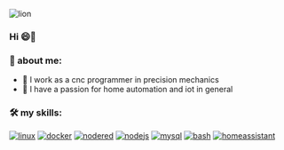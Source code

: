 ![lion](https://user-images.githubusercontent.com/68069659/161894239-76d660d8-4052-4c8e-80ef-d8c6be396913.gif)

### Hi 😄👋

<!--
**william89731/william89731** is a ✨ _special_ ✨ repository because its `README.md` (this file) appears on your GitHub profile.

-->


### 🤔 about me:

- 🔭 I work as a cnc programmer in precision mechanics
- 🥰 I have a passion for home automation and iot in general

### :hammer_and_wrench: my skills:

[![linux](https://img.shields.io/badge/linux-magenta)](https://www.linux.org/)
[![docker](https://img.shields.io/badge/docker-cyano)](https://www.docker.com/)
[![nodered](https://img.shields.io/badge/nodered-red)](https://nodered.org/)
[![nodejs](https://img.shields.io/badge/nodejs-blue)](https://nodejs.org/en/)
[![mysql](https://img.shields.io/badge/mysql-9cf)](https://www.mysql.com/)
[![bash](https://img.shields.io/badge/bash-critical)](https://www.gnu.org/software/bash/)
[![homeassistant](https://img.shields.io/badge/homeassistant-informational)](https://www.home-assistant.io/)





